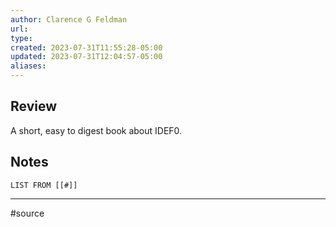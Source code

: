 ```yaml
---
author: Clarence G Feldman
url: 
type: 
created: 2023-07-31T11:55:28-05:00
updated: 2023-07-31T12:04:57-05:00
aliases:
---
```

## Review
A short, easy to digest book about IDEF0.

## Notes
```dataview
LIST FROM [[#]]
```

---
#source 